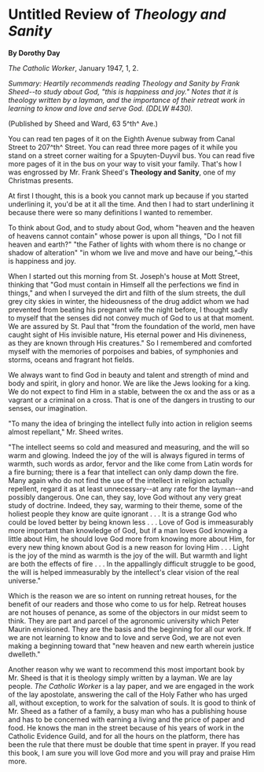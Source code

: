 Untitled Review of *Theology and Sanity*
========================================

**By Dorothy Day**

*The Catholic Worker*, January 1947, 1, 2.

*Summary: Heartily recommends reading *Theology and Sanity* by Frank
Sheed--to study about God, "this is happiness and joy." Notes that it is
theology written by a layman, and the importance of their retreat work
in learning to know and love and serve God. (DDLW \#430).*

(Published by Sheed and Ward, 63 5^th^ Ave.)

You can read ten pages of it on the Eighth Avenue subway from Canal
Street to 207^th^ Street. You can read three more pages of it while you
stand on a street corner waiting for a Spuyten-Duyvil bus. You can read
five more pages of it in the bus on your way to visit your family.
That's how I was engrossed by Mr. Frank Sheed's **Theology and Sanity**,
one of my Christmas presents.

At first I thought, this is a book you cannot mark up because if you
started underlining it, you'd be at it all the time. And then I had to
start underlining it because there were so many definitions I wanted to
remember.

To think about God, and to study about God, whom "heaven and the heaven
of heavens cannot contain" whose power is upon all things, "Do I not
fill heaven and earth?" "the Father of lights with whom there is no
change or shadow of alteration" "in whom we live and move and have our
being,"–this is happiness and joy.

When I started out this morning from St. Joseph's house at Mott Street,
thinking that "God must contain in Himself all the perfections we find
in things," and when I surveyed the dirt and filth of the slum streets,
the dull grey city skies in winter, the hideousness of the drug addict
whom we had prevented from beating his pregnant wife the night before, I
thought sadly to myself that the senses did not convey much of God to us
at that moment. We are assured by St. Paul that "from the foundation of
the world, men have caught sight of His invisible nature, His eternal
power and His divineness, as they are known through His creatures." So I
remembered and comforted myself with the memories of porpoises and
babies, of symphonies and storms, oceans and fragrant hot fields.

We always want to find God in beauty and talent and strength of mind and
body and spirit, in glory and honor. We are like the Jews looking for a
king. We do not expect to find Him in a stable, between the ox and the
ass or as a vagrant or a criminal on a cross. That is one of the dangers
in trusting to our senses, our imagination.

"To many the idea of bringing the intellect fully into action in
religion seems almost repellant," Mr. Sheed writes.

"The intellect seems so cold and measured and measuring, and the will so
warm and glowing. Indeed the joy of the will is always figured in terms
of warmth, such words as ardor, fervor and the like come from Latin
words for a fire burning; there is a fear that intellect can only damp
down the fire. Many again who do not find the use of the intellect in
religion actually repellent, regard it as at least unnecessary--at any
rate for the layman--and possibly dangerous. One can, they say, love God
without any very great study of doctrine. Indeed, they say, warming to
their theme, some of the holiest people they know are quite ignorant . .
. It is a strange God who could be loved better by being known less . .
. Love of God is immeasurably more important than knowledge of God, but
if a man loves God knowing a little about Him, he should love God more
from knowing more about Him, for every new thing known about God is a
new reason for loving Him . . . Light is the joy of the mind as warmth
is the joy of the will. But warmth and light are both the effects of
fire . . . In the appallingly difficult struggle to be good, the will is
helped immeasurably by the intellect's clear vision of the real
universe."

Which is the reason we are so intent on running retreat houses, for the
benefit of our readers and those who come to us for help. Retreat houses
are not houses of penance, as some of the objectors in our midst seem to
think. They are part and parcel of the agronomic university which Peter
Maurin envisioned. They are the basis and the beginning for all our
work. If we are not learning to know and to love and serve God, we are
not even making a beginning toward that "new heaven and new earth
wherein justice dwelleth."

Another reason why we want to recommend this most important book by
Mr. Sheed is that it is theology simply written by a layman. We are lay
people. *The Catholic Worker* is a lay paper, and we are engaged in the
work of the lay apostolate, answering the call of the Holy Father who
has urged all, without exception, to work for the salvation of souls. It
is good to think of Mr. Sheed as a father of a family, a busy man who
has a publishing house and has to be concerned with earning a living and
the price of paper and food. He knows the man in the street because of
his years of work in the Catholic Evidence Guild, and for all the hours
on the platform, there has been the rule that there must be double that
time spent in prayer. If you read this book, I am sure you will love God
more and you will pray and praise Him more.
